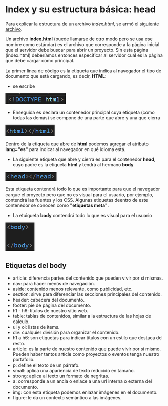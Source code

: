 # Index y su estructura básica: head
Para explicar la estructura de un archivo *index.html*, se armó el [siguiente archivo](sources/7.1index.html).

Un archivo **index.html** (puede llamarse de otro modo pero se usa ese nombre como estándar) es el archivo que corresponde a la página inicial que el servidor debe buscar para abrir un proyecto. Sin esta página (index.html) deberíamos entonces especificar al servidor cuál es la página que debe cargar como principal.

La primer linea de código es la etiqueta que indica al navegador el tipo de documento que está cargando, es decir, **HTML**: 
* se escribe

![doctype](sources/doctype.png)

* Enseguida es declara un contenedor principal cuya etiqueta (como todas las demás) se compone de una parte que abre y una que cierra

![html](sources/html.png)

Dentro de la etiqueta que abre de **html** podemos agregar el atributo **lang="es"** para indicar al navegador en qué idioma está.

* La siguiente etiqueta que abre y cierra es para el contenedor **head**, cuyo padre es la etiqueta **html** y tendrá al hermano **body**

![head](sources/head.png)

Esta etiqueta contendrá todo lo que es importante para que el navegador cargue el proyecto pero que no es visual para el usuario, por ejemplo, contendrá las fuentes y los CSS. Algunas etiquetas deentro de este contenedor se conocen como **"etiquetas meta"**.

* La etuiqueta **body** contendrá todo lo que es visual para el usuario

![body](sources/body.png)

## Etiquetas del body

* article: diferencia partes del contenido que pueden vivir por sí mismas.
* nav: para hacer menús de navegación.
* aside: contenido menos relevante, como publicidad, etc.
* section: sirve para diferenciar las secciones principales del contenido.
* header: cabecera del documento.
* footer: pie de página del documento.
* h1 - h6: títulos de nuestro sitio web.
* table: tablas de contenidos, similar a la estructura de las hojas de calculo.
* ul y ol: listas de items.
* div: cualquier división para organizar el contenido.
* h1 a h6: son etiquetas para indicar títulos con un estilo que destaca del resto.
* article: es la parte de nuestro contenido que puede vivir por sí mismo. Pueden haber tantos artícle como proyectos o eventos tenga nuestro portafolio.
* p: define el texto de un párrafo.
* small: aplica una apariencia de texto reducido en tamaño.
* strong: aplica al texto un formato de negritas.
* a: corresponde a un ancla o enlace a una url interna o externa del documento.
* img: con esta etiqueta podemos enlazar imágenes en el documento.
* figure: le da un contexto semántico a las imágenes.